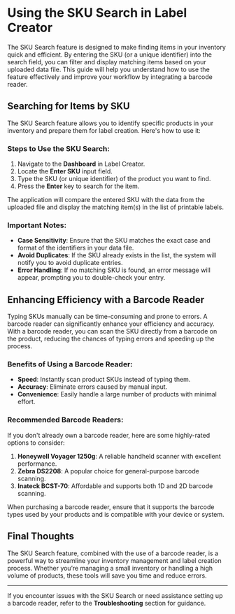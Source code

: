 # Using the SKU Search in Label Creator

The SKU Search feature is designed to make finding items in your inventory quick and efficient. By entering the SKU (or a unique identifier) into the search field, you can filter and display matching items based on your uploaded data file. This guide will help you understand how to use the feature effectively and improve your workflow by integrating a barcode reader.

## Searching for Items by SKU

The SKU Search feature allows you to identify specific products in your inventory and prepare them for label creation. Here's how to use it:

### Steps to Use the SKU Search:

1. Navigate to the **Dashboard** in Label Creator.
2. Locate the **Enter SKU** input field.
3. Type the SKU (or unique identifier) of the product you want to find.
4. Press the **Enter** key to search for the item.

The application will compare the entered SKU with the data from the uploaded file and display the matching item(s) in the list of printable labels.

### Important Notes:

- **Case Sensitivity**: Ensure that the SKU matches the exact case and format of the identifiers in your data file.
- **Avoid Duplicates**: If the SKU already exists in the list, the system will notify you to avoid duplicate entries.
- **Error Handling**: If no matching SKU is found, an error message will appear, prompting you to double-check your entry.

## Enhancing Efficiency with a Barcode Reader

Typing SKUs manually can be time-consuming and prone to errors. A barcode reader can significantly enhance your efficiency and accuracy. With a barcode reader, you can scan the SKU directly from a barcode on the product, reducing the chances of typing errors and speeding up the process.

### Benefits of Using a Barcode Reader:

- **Speed**: Instantly scan product SKUs instead of typing them.
- **Accuracy**: Eliminate errors caused by manual input.
- **Convenience**: Easily handle a large number of products with minimal effort.

### Recommended Barcode Readers:

If you don't already own a barcode reader, here are some highly-rated options to consider:

1. **Honeywell Voyager 1250g**: A reliable handheld scanner with excellent performance.
2. **Zebra DS2208**: A popular choice for general-purpose barcode scanning.
3. **Inateck BCST-70**: Affordable and supports both 1D and 2D barcode scanning.

When purchasing a barcode reader, ensure that it supports the barcode types used by your products and is compatible with your device or system.

## Final Thoughts

The SKU Search feature, combined with the use of a barcode reader, is a powerful way to streamline your inventory management and label creation process. Whether you’re managing a small inventory or handling a high volume of products, these tools will save you time and reduce errors.

---

If you encounter issues with the SKU Search or need assistance setting up a barcode reader, refer to the **Troubleshooting** section for guidance.

